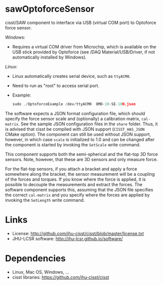 sawOptoforceSensor
==================

cisst/SAW component to interface via USB (virtual COM port) to Optoforce force sensor.

*Windows:*

 + Requires a virtual COM driver from Microchip, which is available on the USB stick provided by Optoforce
   (see /DAQ Material/USB/Driver, if not automatically installed by Windows).

*Linux:*

 + Linux automatically creates serial device, such as `ttyACM0`.
 + Need to run as "root" to access serial port.
 + Example:

   ```c++
   sudo ./OptoforceExample /dev/ttyACM0  OMD-10-SE-10N.json
   ```

The software expects a JSON format configuration file, which should specify the force sensor scale and
(optionally) a calibration matrix, `cal-matrix`. See the sample JSON configuration files in the `share` folder.
Thus, it is advised that cisst be compiled with JSON support (`CISST_HAS_JSON` CMake option). The component
can still be used without JSON support, however, in which case `scale` is initialized to 1.0 and can be
changed after the component is started by invoking the `SetScale` write command.

This component supports both the semi-spherical and the flat-top 3D force sensors. Note, however, that
these are 3D sensors and only measure force.

For the flat-top sensors, if you attach a bracket and apply a force somewhere along the bracket, the sensor
measurement will be a coupling of the forces and torques. If you know where the force is applied, it is possible
to decouple the measurements and extract the forces. The software component supports this, assuming that
the JSON file specifies the correct `cal-matrix` and you specify where the forces are applied by invoking
the `SetLength` write command.


Links
=====

 * License: http://github.com/jhu-cisst/cisst/blob/master/license.txt
 * JHU-LCSR software: http://jhu-lcsr.github.io/software/
 
Dependencies
============
 * Linux, Mac OS, Windows, ...
 * cisst libraries: https://github.com/jhu-cisst/cisst
